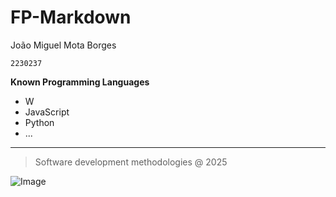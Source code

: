 ﻿
# FP-Markdown

João Miguel Mota Borges

`2230237`

**Known Programming Languages** 

* W
* JavaScript
* Python
* ...
---
> Software development methodologies @ 2025

![Image](https://eduportugal.eu/wp-content/uploads/2017/08/eduportugal_ipleiria_n.jpg)
